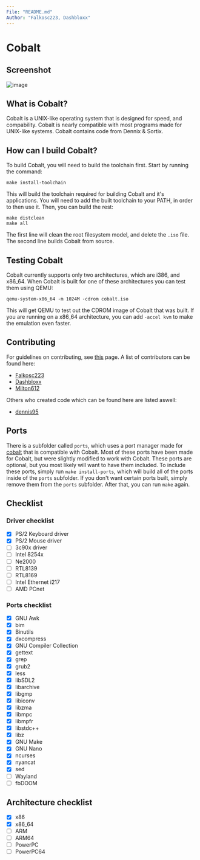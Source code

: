 ```yaml
---
File: "README.md"
Author: "Falkosc223, Dashbloxx"
---
```

# Cobalt
## Screenshot
![image](https://user-images.githubusercontent.com/39970513/220783101-c65a9f8e-32aa-45e9-ba85-ccec08d6721e.png)
## What is Cobalt?
Cobalt is a UNIX-like operating system that is designed for speed, and compability. Cobalt is nearly compatible with most programs made for UNIX-like systems. Cobalt contains code from Dennix & Sortix.
## How can I build Cobalt?
To build Cobalt, you will need to build the toolchain first. Start by running the command:
```
make install-toolchain
```
This will build the toolchain required for building Cobalt and it's applications. You will need to add the built toolchain to your PATH, in order to then use it. Then, you can build the rest:
```
make distclean
make all
```
The first line will clean the root filesystem model, and delete the `.iso` file. The second line builds Cobalt from source.
## Testing Cobalt
Cobalt currently supports only two architectures, which are i386, and x86_64. When Cobalt is built for one of these architectures you can test them using QEMU:
```
qemu-system-x86_64 -m 1024M -cdrom cobalt.iso
```
This will get QEMU to test out the CDROM image of Cobalt that was built. If you are running on a x86_64 architecture, you can add `-accel kvm` to make the emulation even faster.
## Contributing
For guidelines on contributing, see [this](CONTRIBUTING.md) page. A list of contributors can be found here:
* [Falkosc223](https://github.com/orgs/syscobalt/people/Falkosc223)
* [Dashbloxx](https://github.com/orgs/syscobalt/people/Dashbloxx)
* [Milton612](https://github.com/orgs/syscobalt/people/Milton612)

Others who created code which can be found here are listed aswell:
* [dennis95](https://github.com/dennis95)
## Ports
There is a subfolder called `ports`, which uses a port manager made for [cobalt](https://github.com/dennis95/cobalt) that is compatible with Cobalt. Most of these ports have been made for Cobalt, but were slightly modified to work with Cobalt.
These ports are optional, but you most likely will want to have them included. To include these ports, simply run `make install-ports`, which will build all of the ports inside of the `ports` subfolder. If you don't want certain ports built, simply remove them from the `ports` subfolder. After that, you can run `make` again.
## Checklist
### Driver checklist
- [X] PS/2 Keyboard driver
- [X] PS/2 Mouse driver
- [ ] 3c90x driver
- [ ] Intel 8254x
- [ ] Ne2000
- [ ] RTL8139
- [ ] RTL8169
- [ ] Intel Ethernet i217
- [ ] AMD PCnet
### Ports checklist
- [X] GNU Awk
- [X] bim
- [X] Binutils
- [X] dxcompress
- [X] GNU Compiler Collection
- [X] gettext
- [X] grep
- [X] grub2
- [X] less
- [X] libSDL2
- [X] libarchive
- [X] libgmp
- [X] libiconv
- [X] libzma
- [X] libmpc
- [X] libmpfr
- [X] libstdc++
- [X] libz
- [X] GNU Make
- [X] GNU Nano
- [X] ncurses
- [X] nyancat
- [X] sed
- [ ] Wayland
- [ ] fbDOOM
## Architecture checklist
- [X] x86
- [X] x86_64
- [ ] ARM
- [ ] ARM64
- [ ] PowerPC
- [ ] PowerPC64
